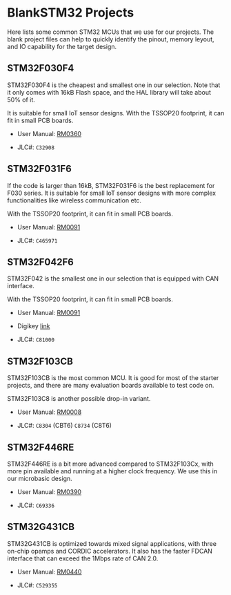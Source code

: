 # BlankSTM32 Projects

Here lists some common STM32 MCUs that we use for our projects. The blank project files can help to quickly identify the pinout, memory leyout, and IO capability for the target design.

## STM32F030F4

STM32F030F4 is the cheapest and smallest one in our selection. Note that it only comes with 16kB Flash space, and the HAL library will take about 50% of it.

It is suitable for small IoT sensor designs. With the TSSOP20 footprint, it can fit in small PCB boards.

- User Manual: [RM0360](https://www.st.com/resource/en/reference_manual/dm00091010-stm32f030x4x6x8xc-and-stm32f070x6xb-advanced-armbased-32bit-mcus-stmicroelectronics.pdf)

- JLC#: `C32908`

## STM32F031F6

If the code is larger than 16kB, STM32F031F6 is the best replacement for F030 series. It is suitable for small IoT sensor designs with more complex functionalities like wireless communication etc.

With the TSSOP20 footprint, it can fit in small PCB boards.

- User Manual: [RM0091](https://www.st.com/resource/en/reference_manual/rm0091-stm32f0x1stm32f0x2stm32f0x8-advanced-armbased-32bit-mcus-stmicroelectronics.pdf)

- JLC#: `C465971`

## STM32F042F6

STM32F042 is the smallest one in our selection that is equipped with CAN interface.

With the TSSOP20 footprint, it can fit in small PCB boards.

- User Manual: [RM0091](https://www.st.com/resource/en/reference_manual/rm0091-stm32f0x1stm32f0x2stm32f0x8-advanced-armbased-32bit-mcus-stmicroelectronics.pdf)

- Digikey [link](https://www.digikey.com/en/products/detail/stmicroelectronics/STM32F042F6P6/5268189)

- JLC#: `C81000`

## STM32F103CB

STM32F103CB is the most common MCU. It is good for most of the starter projects, and there are many evaluation boards available to test code on.

STM32F103C8 is another possible drop-in variant.

- User Manual: [RM0008](https://www.st.com/resource/en/reference_manual/cd00171190-stm32f101xx-stm32f102xx-stm32f103xx-stm32f105xx-and-stm32f107xx-advanced-arm-based-32-bit-mcus-stmicroelectronics.pdf)

- JLC#: `C8304` (CBT6) `C8734` (C8T6)

## STM32F446RE

STM32F446RE is a bit more advanced compared to STM32F103Cx, with more pin available and running at a higher clock frequency. We use this in our microbasic design.

- User Manual: [RM0390](https://www.st.com/resource/en/reference_manual/dm00135183-stm32f446xx-advanced-arm-based-32-bit-mcus-stmicroelectronics.pdf)

- JLC#: `C69336`

## STM32G431CB

STM32G431CB is optimized towards mixed signal applications, with three on-chip opamps and CORDIC accelerators. It also has the faster FDCAN interface that can exceed the 1Mbps rate of CAN 2.0.

- User Manual: [RM0440](https://www.st.com/resource/en/reference_manual/dm00355726-stm32g4-series-advanced-arm-based-32-bit-mcus-stmicroelectronics.pdf)

- JLC#: `C529355`
